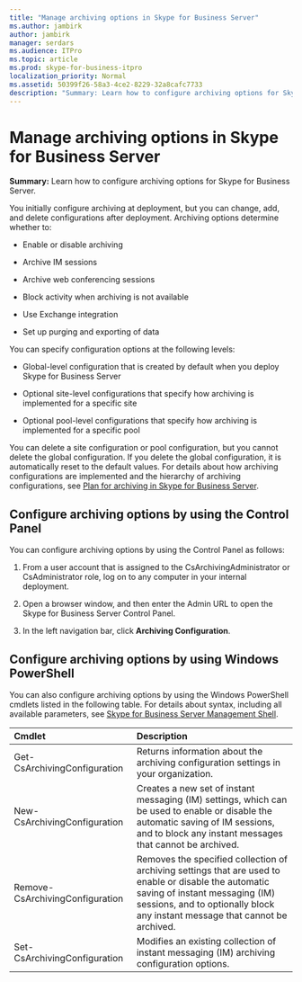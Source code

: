 ```yaml
---
title: "Manage archiving options in Skype for Business Server"
ms.author: jambirk
author: jambirk
manager: serdars
ms.audience: ITPro
ms.topic: article
ms.prod: skype-for-business-itpro
localization_priority: Normal
ms.assetid: 50399f26-58a3-4ce2-8229-32a8cafc7733
description: "Summary: Learn how to configure archiving options for Skype for Business Server."
---
```


# Manage archiving options in Skype for Business Server

**Summary:** Learn how to configure archiving options for Skype for Business Server.
  
You initially configure archiving at deployment, but you can change, add, and delete configurations after deployment. Archiving options determine whether to: 
  
- Enable or disable archiving
    
- Archive IM sessions
    
- Archive web conferencing sessions
    
- Block activity when archiving is not available
    
- Use Exchange integration
    
- Set up purging and exporting of data
    
You can specify configuration options at the following levels:
  
- Global-level configuration that is created by default when you deploy Skype for Business Server
    
- Optional site-level configurations that specify how archiving is implemented for a specific site
    
- Optional pool-level configurations that specify how archiving is implemented for a specific pool
    
You can delete a site configuration or pool configuration, but you cannot delete the global configuration. If you delete the global configuration, it is automatically reset to the default values. For details about how archiving configurations are implemented and the hierarchy of archiving configurations, see [Plan for archiving in Skype for Business Server](../../plan-your-deployment/archiving/archiving.md).
  
## Configure archiving options by using the Control Panel

You can configure archiving options by using the Control Panel as follows:
  
1. From a user account that is assigned to the CsArchivingAdministrator or CsAdministrator role, log on to any computer in your internal deployment. 
    
2. Open a browser window, and then enter the Admin URL to open the Skype for Business Server Control Panel. 
    
3. In the left navigation bar, click **Archiving Configuration**.
    
## Configure archiving options by using Windows PowerShell

You can also configure archiving options by using the Windows PowerShell cmdlets listed in the following table. For details about syntax, including all available parameters, see [Skype for Business Server Management Shell](../management-shell.md).
  

|**Cmdlet**|**Description**|
|:-----|:-----|
|Get-CsArchivingConfiguration  <br/> |Returns information about the archiving configuration settings in your organization.  <br/> |
|New-CsArchivingConfiguration  <br/> |Creates a new set of instant messaging (IM) settings, which can be used to enable or disable the automatic saving of IM sessions, and to block any instant messages that cannot be archived.  <br/> |
|Remove-CsArchivingConfiguration  <br/> |Removes the specified collection of archiving settings that are used to enable or disable the automatic saving of instant messaging (IM) sessions, and to optionally block any instant message that cannot be archived.  <br/> |
|Set-CsArchivingConfiguration  <br/> |Modifies an existing collection of instant messaging (IM) archiving configuration options.  <br/> |